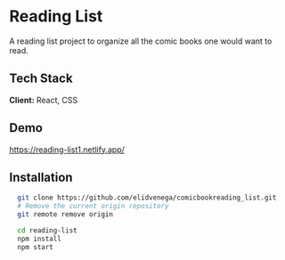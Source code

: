 # Reading List

A reading list project to organize all the comic books one would want
to read.

## Tech Stack

**Client:** React, CSS

## Demo

https://reading-list1.netlify.app/

## Installation

```bash
  git clone https://github.com/elidvenega/comicbookreading_list.git
  # Remove the current origin repository
  git remote remove origin
```

```bash
  cd reading-list
  npm install
  npm start
```
